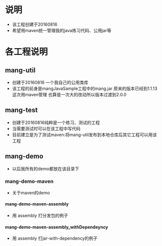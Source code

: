 ﻿# 说明
* 该工程创建于20160816
* 希望用maven统一管理我的java练习代码、公用jar等

# 各工程说明
## mang-util
* 创建于20160816 一个我自己的公用类库
* 该工程的前身是mangJavaSample工程中的mang.jar 原来的版本已经到1.1.13 这次用maven管理 也算是一次大的改动所以版本过渡到2.0.0

## mang-test
* 创建于20160816纯粹是一个练习、测试的工程 
* 当需要测试时可以在该工程中写代码
* 目前建立是为了测试maven:将mang-util发布到本地仓库后其它工程可以用该工程

## mang-demo
* 以后我所有的demo都放在该目录下

### mang-demo-maven
* 关于maven的demo

#### mang-demo-maven-assembly
* 用 assembly 打分发包的例子

#### mang-demo-maven-assembly_withDependeyncy
* 用 assembly 打jar-with-dependency的例子
